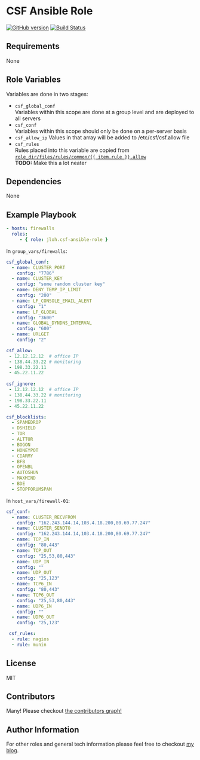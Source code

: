 CSF Ansible Role
=========

[![GitHub version](https://badge.fury.io/gh/jloh%2Fcsf-ansible-role.svg)](http://badge.fury.io/gh/jloh%2Fcsf-ansible-role) [![Build Status](https://travis-ci.org/jloh/csf-ansible-role.svg?branch=master)](https://travis-ci.org/jloh/csf-ansible-role)

Requirements
------------

None

Role Variables
--------------

Variables are done in two stages:

 * `csf_global_conf`  
   Variables within this scope are done at a group level and are deployed to all servers
 * `csf_conf`  
   Variables within this scope should only be done on a per-server basis
 * `csf_allow_ip`
   Values in that array will be added to /etc/csf/csf.allow file 
 * `csf_rules`  
   Rules placed into this variable are copied from [`role_dir/files/rules/common/{{ item.rule }}.allow`](files/rules/common)  
   **TODO:** Make this a lot neater

Dependencies
------------

None

Example Playbook
----------------

```yaml
- hosts: firewalls
  roles:
     - { role: jloh.csf-ansible-role }
```

In `group_vars/firewalls`:

```yaml
csf_global_conf:
  - name: CLUSTER_PORT
    config: "7786"
  - name: CLUSTER_KEY
    config: "some random cluster key"
  - name: DENY_TEMP_IP_LIMIT
    config: "200"
  - name: LF_CONSOLE_EMAIL_ALERT
    config: "1"
  - name: LF_GLOBAL
    config: "3600"
  - name: GLOBAL_DYNDNS_INTERVAL
    config: "600"
  - name: URLGET
    config: "2"

csf_allow:
 - 12.12.12.12	# office IP
 - 138.44.33.22	# monitoring
 - 198.33.22.11
 - 45.22.11.22
 
csf_ignore:
 - 12.12.12.12	# office IP
 - 138.44.33.22	# monitoring
 - 198.33.22.11
 - 45.22.11.22

csf_blocklists:
  - SPAMEDROP
  - DSHIELD
  - TOR
  - ALTTOR
  - BOGON
  - HONEYPOT
  - CIARMY
  - BFB
  - OPENBL
  - AUTOSHUN
  - MAXMIND
  - BDE
  - STOPFORUMSPAM
```


In `host_vars/firewall-01`:

```yaml
csf_conf:
  - name: CLUSTER_RECVFROM
    config: "162.243.144.14,103.4.18.200,80.69.77.247"
  - name: CLUSTER_SENDTO
    config: "162.243.144.14,103.4.18.200,80.69.77.247"
  - name: TCP_IN
    config: "80,443"
  - name: TCP_OUT
    config: "25,53,80,443"
  - name: UDP_IN
    config: ""
  - name: UDP_OUT
    config: "25,123"
  - name: TCP6_IN
    config: "80,443"
  - name: TCP6_OUT
    config: "25,53,80,443"
  - name: UDP6_IN
    config: ""
  - name: UDP6_OUT
    config: "25,123"

 csf_rules:
  - rule: nagios
  - rule: munin
```

License
-------

MIT

Contributors
------------

Many! Please checkout [the contributors graph!](https://github.com/jloh/csf-ansible-role/graphs/contributors)

Author Information
------------------

For other roles and general tech information please feel free to checkout [my blog](https://jloh.co/l/blog/#pk_campaign=GitHub-Project&pk_kwd=csf-ansible-role).
